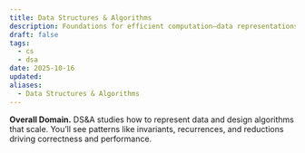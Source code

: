 ```yaml
---
title: Data Structures & Algorithms
description: Foundations for efficient computation—data representations, runtime/space analysis, and classic strategies (searching, sorting, trees/heaps/hashes, graphs, DP/greedy/backtracking).
draft: false
tags:
  - cs
  - dsa
date: 2025-10-16
updated:
aliases:
  - Data Structures & Algorithms
---
```

**Overall Domain.** DS&A studies how to represent data and design algorithms that scale. You’ll see patterns like invariants, recurrences, and reductions driving correctness and performance.
